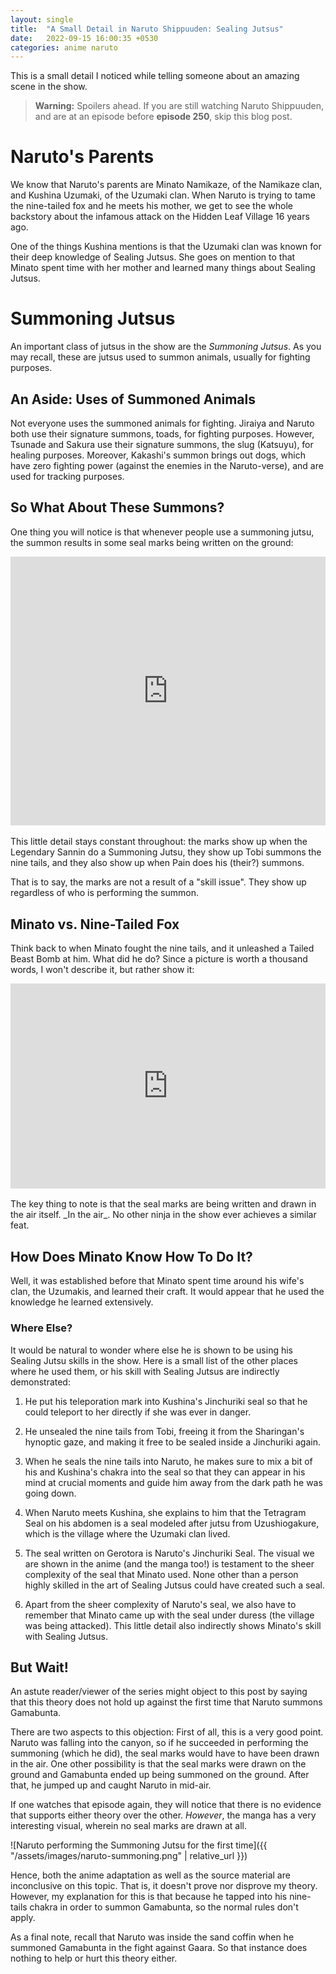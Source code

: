 ```yaml
---
layout: single
title:  "A Small Detail in Naruto Shippuuden: Sealing Jutsus"
date:   2022-09-15 16:00:35 +0530
categories: anime naruto
---
```


This is a small detail I noticed while telling someone about an amazing scene in the show.

> **Warning:**
> Spoilers ahead. If you are still watching Naruto Shippuuden, and are at an episode before **episode 250**, skip this blog post.

# Naruto's Parents

We know that Naruto's parents are Minato Namikaze, of the Namikaze clan, and Kushina Uzumaki, of the Uzumaki clan. When Naruto is trying to tame the nine-tailed fox and he meets his mother, we get to see the whole backstory about the infamous attack on the Hidden Leaf Village 16 years ago.

One of the things Kushina mentions is that the Uzumaki clan was known for their deep knowledge of Sealing Jutsus. She goes on mention to that Minato spent time with her mother and learned many things about Sealing Jutsus.

# Summoning Jutsus

An important class of jutsus in the show are the _Summoning Jutsus_. As you may recall, these are jutsus used to summon animals, usually for fighting purposes.

## An Aside: Uses of Summoned Animals

Not everyone uses the summoned animals for fighting. Jiraiya and Naruto both use their signature summons, toads, for fighting purposes. However, Tsunade and Sakura use their signature summons, the slug (Katsuyu), for healing purposes. Moreover, Kakashi's summon brings out dogs, which have zero fighting power (against the enemies in the Naruto-verse), and are used for tracking purposes.

## So What About These Summons?

One thing you will notice is that whenever people use a summoning jutsu, the summon results in some seal marks being written on the ground:
<div style='position:relative; padding-bottom:calc(76.67% + 44px)'><iframe src='https://gfycat.com/ifr/search/AnimatedFewAnhinga?controls=0&hd=1' frameborder='0' scrolling='no' width='100%' height='100%' style='position:absolute;top:0;left:0;' allowfullscreen></iframe></div><br/>
This little detail stays constant throughout: the marks show up when the Legendary Sannin do a Summoning Jutsu, they show up Tobi summons the nine tails, and they also show up when Pain does his (their?) summons.

That is to say, the marks are not a result of a "skill issue". They show up regardless of who is performing the summon.

## Minato vs. Nine-Tailed Fox

Think back to when Minato fought the nine tails, and it unleashed a Tailed Beast Bomb at him. What did he do? Since a picture is worth a thousand words, I won't describe it, but rather show it:
<div style='position:relative; padding-bottom:calc(56.25% + 44px)'><iframe src='https://gfycat.com/ifr/search/SpryWeightyGoosefish?controls=0&hd=1' frameborder='0' scrolling='no' width='100%' height='100%' style='position:absolute;top:0;left:0;' allowfullscreen></iframe></div><br/>
The key thing to note is that the seal marks are being written and drawn in the air itself. _In the air_. No other ninja in the show ever achieves a similar feat.

## How Does Minato Know How To Do It?

Well, it was established before that Minato spent time around his wife's clan, the Uzumakis, and learned their craft. It would appear that he used the knowledge he learned extensively.

### Where Else?

It would be natural to wonder where else he is shown to be using his Sealing Jutsu skills in the show. Here is a small list of the other places where he used them, or his skill with Sealing Jutsus are indirectly demonstrated:

1. He put his teleporation mark into Kushina's Jinchuriki seal so that he could teleport to her directly if she was ever in danger.

2. He unsealed the nine tails from Tobi, freeing it from the Sharingan's hynoptic gaze, and making it free to be sealed inside a Jinchuriki again.

3. When he seals the nine tails into Naruto, he makes sure to mix a bit of his and Kushina's chakra into the seal so that they can appear in his mind at crucial moments and guide him away from the dark path he was going down.

4. When Naruto meets Kushina, she explains to him that the Tetragram Seal on his abdomen is a seal modeled after jutsu from Uzushiogakure, which is the village where the Uzumaki clan lived.

5. The seal written on Gerotora is Naruto's Jinchuriki Seal. The visual we are shown in the anime (and the manga too!) is testament to the sheer complexity of the seal that Minato used. None other than a person highly skilled in the art of Sealing Jutsus could have created such a seal.

6. Apart from the sheer complexity of Naruto's seal, we also have to remember that Minato came up with the seal under duress (the village was being attacked). This little detail also indirectly shows Minato's skill with Sealing Jutsus.

## But Wait!

An astute reader/viewer of the series might object to this post by saying that this theory does not hold up against the first time that Naruto summons Gamabunta.

There are two aspects to this objection: First of all, this is a very good point. Naruto was falling into the canyon, so if he succeeded in performing the summoning (which he did), the seal marks would have to have been drawn in the air. One other possibility is that the seal marks were drawn on the ground and Gamabunta ended up being summoned on the ground. After that, he jumped up and caught Naruto in mid-air.

If one watches that episode again, they will notice that there is no evidence that supports either theory over the other. _However_, the manga has a very interesting visual, wherein no seal marks are drawn at all.

![Naruto performing the Summoning Jutsu for the first time]({{ "/assets/images/naruto-summoning.png" | relative_url }})

Hence, both the anime adaptation as well as the source material are inconclusive on this topic. That is, it doesn't prove nor disprove my theory. However, my explanation for this is that because he tapped into his nine-tails chakra in order to summon Gamabunta, so the normal rules don't apply.

As a final note, recall that Naruto was inside the sand coffin when he summoned Gamabunta in the fight against Gaara. So that instance does nothing to help or hurt this theory either.

